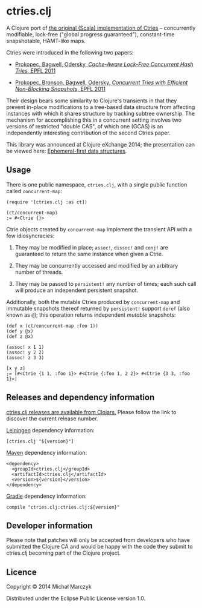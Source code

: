 # ctries.clj

A Clojure port of
[the original (Scala) implementation of Ctries](https://github.com/axel22/Ctries)
– concurrently modifiable, lock-free ("global progress guaranteed"),
constant-time snapshotable, HAMT-like maps.

Ctries were introduced in the following two papers:

 * [Prokopec, Bagwell, Odersky, *Cache-Aware Lock-Free Concurrent Hash
   Tries*, EPFL 2011](http://infoscience.epfl.ch/record/166908/files/ctries-techreport.pdf)

 * [Prokopec, Bronson, Bagwell, Odersky, *Concurrent Tries with
   Efficient Non-Blocking Snapshots*, EPFL 2011](http://lampwww.epfl.ch/~prokopec/ctries-snapshot.pdf)

Their design bears some similarity to Clojure's transients in that
they prevent in-place modifications to a tree-based data structure
from affecting instances with which it shares structure by tracking
subtree ownership. The mechanism for accomplishing this in a
concurrent setting involves two versions of restricted "double CAS",
of which one (GCAS) is an independently interesting contribution of
the second Ctries paper.

This library was announced at Clojure eXchange 2014; the presentation
can be viewed here:
[Ephemeral-first data structures](https://skillsmatter.com/skillscasts/6028-ephemeral-first-data-structures).

## Usage

There is one public namespace, `ctries.clj`, with a single public
function called `concurrent-map`:

    (require '[ctries.clj :as ct])

    (ct/concurrent-map)
    ;= #<Ctrie {}>

Ctrie objects created by `concurrent-map` implement the transient API
with a few idiosyncracies:

 1. They may be modified in place; `assoc!`, `dissoc!` and `conj!` are
    guaranteed to return the same instance when given a Ctrie.

 2. They may be concurrently accessed and modified by an arbitrary
    number of threads.

 3. They may be passed to `persistent!` any number of times; each such
    call will produce an independent persistent snapshot.

Additionally, both the mutable Ctries produced by `concurrent-map` and
immutable snapshots thereof returned by `persistent!` support `deref`
(also known as `@`); this operation returns independent *mutable*
snapshots:

    (def x (ct/concurrent-map :foo 1))
    (def y @x)
    (def z @x)

    (assoc! x 1 1)
    (assoc! y 2 2)
    (assoc! z 3 3)

    [x y z]
    ;= [#<Ctrie {1 1, :foo 1}> #<Ctrie {:foo 1, 2 2}> #<Ctrie {3 3, :foo 1}>]

## Releases and dependency information

[ctries.clj releases are available from Clojars.](https://clojars.org/ctries.clj)
Please follow the link to discover the current release number.

[Leiningen](http://leiningen.org/) dependency information:

    [ctries.clj "${version}"]

[Maven](http://maven.apache.org/) dependency information:

    <dependency>
      <groupId>ctries.clj</groupId>
      <artifactId>ctries.clj</artifactId>
      <version>${version}</version>
    </dependency>

[Gradle](http://www.gradle.org/) dependency information:

    compile "ctries.clj:ctries.clj:${version}"

## Developer information

Please note that patches will only be accepted from developers who
have submitted the Clojure CA and would be happy with the code they
submit to ctries.clj becoming part of the Clojure project.

## Licence

Copyright © 2014 Michał Marczyk

Distributed under the Eclipse Public License version 1.0.
